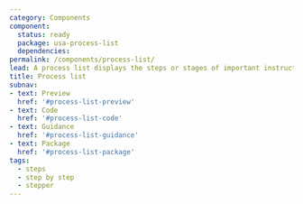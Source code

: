 ```yaml
---
category: Components
component:
  status: ready
  package: usa-process-list
  dependencies:
permalink: /components/process-list/
lead: A process list displays the steps or stages of important instructions or processes.
title: Process list
subnav:
- text: Preview
  href: '#process-list-preview'
- text: Code
  href: '#process-list-code'
- text: Guidance
  href: '#process-list-guidance'
- text: Package
  href: '#process-list-package'
tags:
  - steps
  - step by step
  - stepper
---
```

